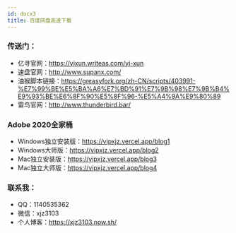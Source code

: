 ```yaml
---
id: docx3
title: 百度网盘高速下载
---
```

### 传送门：
* 亿寻官网：https://yixun.writeas.com/yi-xun
* 速盘官网：http://www.supanx.com/
* 油猴脚本链接：https://greasyfork.org/zh-CN/scripts/403991-%E7%99%BE%E5%BA%A6%E7%BD%91%E7%9B%98%E7%9B%B4%E9%93%BE%E6%8F%90%E5%8F%96-%E5%A4%9A%E9%80%89
* 雷鸟官网：http://www.thunderbird.bar/

### Adobe 2020全家桶
* Windows独立安装版：https://vipxjz.vercel.app/blog1
* Windows大师版：https://vipxjz.vercel.app/blog2
* Mac独立安装版：https://vipxjz.vercel.app/blog3
* Mac独立大师版：https://vipxjz.vercel.app/blog4

### 联系我：
* QQ：1140535362
* 微信：xjz3103
* 个人博客：https://xjz3103.now.sh/